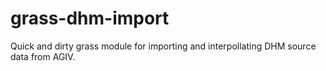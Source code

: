 grass-dhm-import
================

Quick and dirty grass module for importing and interpollating DHM source data from AGIV.
